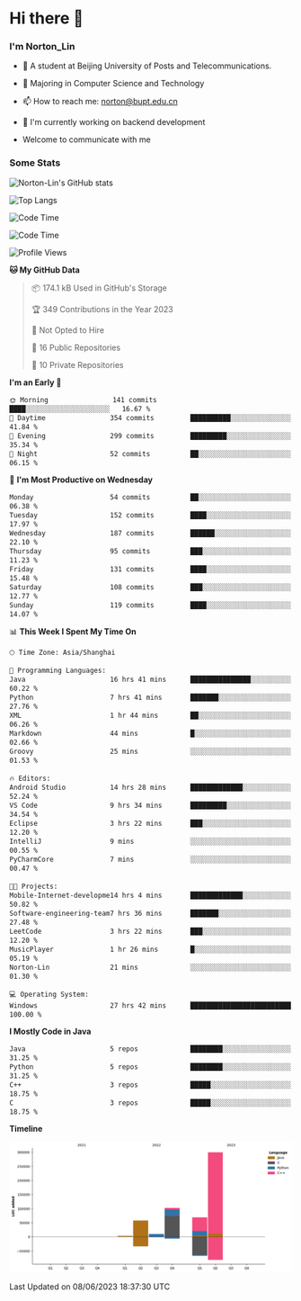 
# Hi there 👋

### I'm Norton_Lin
- 🏫 A student at Beijing University of Posts and Telecommunications.
- 🌱 Majoring in Computer Science and Technology
- 📫 How to reach me: norton@bupt.edu.cn
- 🌱 I'm currently working on backend development

- Welcome to communicate with me

### Some Stats
![Norton-Lin's GitHub stats](https://github-readme-stats.vercel.app/api?username=Norton-Lin&count_private=true&show_icons=true&theme=radical)

![Top Langs](https://github-readme-stats.vercel.app/api/top-langs/?username=Norton-Lin&langs_count=8&layout=compact)

![Code Time](https://github-readme-stats.vercel.app/api/wakatime?username=Norton_Lin)

<!--START_SECTION:waka-->
![Code Time](http://img.shields.io/badge/Code%20Time-295%20hrs%2043%20mins-blue)

![Profile Views](http://img.shields.io/badge/Profile%20Views-148-blue)

**🐱 My GitHub Data** 

> 📦 174.1 kB Used in GitHub's Storage 
 > 
> 🏆 349 Contributions in the Year 2023
 > 
> 🚫 Not Opted to Hire
 > 
> 📜 16 Public Repositories 
 > 
> 🔑 10 Private Repositories 
 > 
**I'm an Early 🐤** 

```text
🌞 Morning                141 commits         ████░░░░░░░░░░░░░░░░░░░░░   16.67 % 
🌆 Daytime                354 commits         ██████████░░░░░░░░░░░░░░░   41.84 % 
🌃 Evening                299 commits         █████████░░░░░░░░░░░░░░░░   35.34 % 
🌙 Night                  52 commits          ██░░░░░░░░░░░░░░░░░░░░░░░   06.15 % 
```
📅 **I'm Most Productive on Wednesday** 

```text
Monday                   54 commits          ██░░░░░░░░░░░░░░░░░░░░░░░   06.38 % 
Tuesday                  152 commits         ████░░░░░░░░░░░░░░░░░░░░░   17.97 % 
Wednesday                187 commits         ██████░░░░░░░░░░░░░░░░░░░   22.10 % 
Thursday                 95 commits          ███░░░░░░░░░░░░░░░░░░░░░░   11.23 % 
Friday                   131 commits         ████░░░░░░░░░░░░░░░░░░░░░   15.48 % 
Saturday                 108 commits         ███░░░░░░░░░░░░░░░░░░░░░░   12.77 % 
Sunday                   119 commits         ████░░░░░░░░░░░░░░░░░░░░░   14.07 % 
```


📊 **This Week I Spent My Time On** 

```text
🕑︎ Time Zone: Asia/Shanghai

💬 Programming Languages: 
Java                     16 hrs 41 mins      ███████████████░░░░░░░░░░   60.22 % 
Python                   7 hrs 41 mins       ███████░░░░░░░░░░░░░░░░░░   27.76 % 
XML                      1 hr 44 mins        ██░░░░░░░░░░░░░░░░░░░░░░░   06.26 % 
Markdown                 44 mins             █░░░░░░░░░░░░░░░░░░░░░░░░   02.66 % 
Groovy                   25 mins             ░░░░░░░░░░░░░░░░░░░░░░░░░   01.53 % 

🔥 Editors: 
Android Studio           14 hrs 28 mins      █████████████░░░░░░░░░░░░   52.24 % 
VS Code                  9 hrs 34 mins       █████████░░░░░░░░░░░░░░░░   34.54 % 
Eclipse                  3 hrs 22 mins       ███░░░░░░░░░░░░░░░░░░░░░░   12.20 % 
IntelliJ                 9 mins              ░░░░░░░░░░░░░░░░░░░░░░░░░   00.55 % 
PyCharmCore              7 mins              ░░░░░░░░░░░░░░░░░░░░░░░░░   00.47 % 

🐱‍💻 Projects: 
Mobile-Internet-developme14 hrs 4 mins       █████████████░░░░░░░░░░░░   50.82 % 
Software-engineering-team7 hrs 36 mins       ███████░░░░░░░░░░░░░░░░░░   27.48 % 
LeetCode                 3 hrs 22 mins       ███░░░░░░░░░░░░░░░░░░░░░░   12.20 % 
MusicPlayer              1 hr 26 mins        █░░░░░░░░░░░░░░░░░░░░░░░░   05.19 % 
Norton-Lin               21 mins             ░░░░░░░░░░░░░░░░░░░░░░░░░   01.30 % 

💻 Operating System: 
Windows                  27 hrs 42 mins      █████████████████████████   100.00 % 
```

**I Mostly Code in Java** 

```text
Java                     5 repos             ████████░░░░░░░░░░░░░░░░░   31.25 % 
Python                   5 repos             ████████░░░░░░░░░░░░░░░░░   31.25 % 
C++                      3 repos             █████░░░░░░░░░░░░░░░░░░░░   18.75 % 
C                        3 repos             █████░░░░░░░░░░░░░░░░░░░░   18.75 % 
```



**Timeline**

![Lines of Code chart](https://raw.githubusercontent.com/Norton-Lin/Norton-Lin/main/assets/bar_graph.png)


 Last Updated on 08/06/2023 18:37:30 UTC
<!--END_SECTION:waka-->
